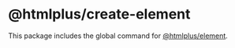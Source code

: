 # @htmlplus/create-element
This package includes the global command for [@htmlplus/element](https://www.npmjs.com/package/@htmlplus/element).